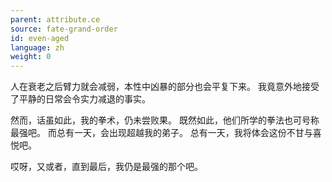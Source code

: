 ```yaml
---
parent: attribute.ce
source: fate-grand-order
id: even-aged
language: zh
weight: 0
---
```


人在衰老之后臂力就会减弱，本性中凶暴的部分也会平复下来。
我竟意外地接受了平静的日常会令实力减退的事实。

然而，话虽如此，我的拳术，仍未尝败果。
既然如此，他们所学的拳法也可号称最强吧。
而总有一天，会出现超越我的弟子。
总有一天，我将体会这份不甘与喜悦吧。

哎呀，又或者，直到最后，我仍是最强的那个吧。
